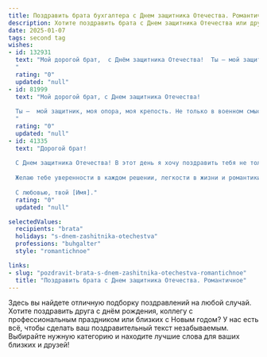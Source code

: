 ```yaml
---
title: Поздравить брата бухгалтера с Днем защитника Отечества. Романтичное
description: Хотите поздравить брата с Днем защитника Отечества или другим праздником? Наш ИИ создаст незабываемое поздравление, а вы обязательно выделитесь среди других.  
date: 2025-01-07
tags: second tag
wishes:
- id: 132931
  text: "Мой дорогой брат,  с Днём защитника Отечества!  Ты – мой защитник, мой надежный тыл, моя опора, даже если твоя профессия – бухгалтер, а не штык в руках.  Ты хранишь наш семейный бюджет с такой же  преданностью и любовью, с какой защищал бы нас в любой беде.  Пусть твоя жизнь будет наполнена теплом, радостью и спокойствием, а сердце – любовью и счастьем.  Целую тебя крепко!
  "
  rating: "0"
  updated: "null"
- id: 81999
  text: "Мой дорогой брат, с Днем защитника Отечества!
  
  Ты —  мой защитник, моя опора, моя крепость. Не только в военном смысле, но и в жизни, ты всегда рядом, готов прийти на помощь, поддержать.  Хоть ты и ведешь мирную профессию бухгалтера, но в твоем сердце  горит настоящий огонь, что защищает нашу семью и наше будущее.  Ты — мой герой, и я безмерно горжусь тобой.
  "
  rating: "0"
  updated: "null"
- id: 41335
  text: "Дорогой брат!
  
  С Днем защитника Отечества! В этот день я хочу поздравить тебя не только как защитника, но и как сильного плеча для всей нашей семьи. Твоя работа бухгалтера — это не только цифры и отчеты, это умение защищать наши интересы и заботиться о будущем.
  
  Желаю тебе уверенности в каждом решении, легкости в жизни и романтики в каждом дне. Пусть харизма и мудрость сопровождают тебя на пути, как верные защитники, а любовь и счастье всегда будут рядом. Береги себя и оставайся тем человеком, на которого можно положиться в любую минуту.
  
  С любовью, твой [Имя]."
  rating: "0"
  updated: "null"

selectedValues:
  recipients: "brata"
  holidays: "s-dnem-zashitnika-otechestva"
  professions: "buhgalter"
  style: "romantichnoe"

links:
- slug: "pozdravit-brata-s-dnem-zashitnika-otechestva-romantichnoe"
  title: "Поздравить брата с Днем защитника Отечества. Романтичное"
---
```


Здесь вы найдете отличную подборку поздравлений на любой случай.
Хотите поздравить друга с днём рождения, коллегу с профессиональным праздником или близких с Новым годом? У нас есть всё, чтобы сделать ваш поздравительный текст незабываемым. Выбирайте нужную категорию и находите лучшие слова для ваших близких и друзей!

